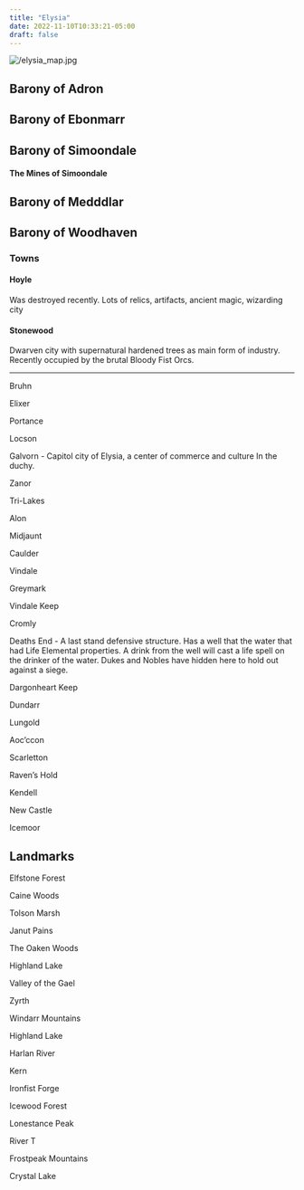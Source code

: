 ```yaml
---
title: "Elysia"
date: 2022-11-10T10:33:21-05:00
draft: false
---
```


![/elysia_map.jpg](/elysia_map.jpg)

## Barony of Adron

## Barony of Ebonmarr

## Barony of Simoondale

#### The Mines of Simoondale

## Barony of Medddlar

## Barony of Woodhaven

### Towns

#### Hoyle

Was destroyed recently. Lots of relics, artifacts, ancient magic, wizarding city 

#### Stonewood

Dwarven city with supernatural hardened trees as main form of industry. Recently occupied by the brutal Bloody Fist Orcs. 

---

Bruhn

Elixer

Portance

Locson

Galvorn - Capitol city of Elysia, a center of commerce and culture In the duchy. 

Zanor

Tri-Lakes

Alon

Midjaunt

Caulder

Vindale

Greymark

Vindale Keep

Cromly

Deaths End - A last stand defensive structure. Has a well that the water that had Life Elemental properties. A drink from the well will cast a life spell on the drinker of the water. Dukes and Nobles have hidden here to hold out against a siege. 

Dargonheart Keep

Dundarr

Lungold

Aoc’ccon 

Scarletton

Raven’s Hold

Kendell

New Castle

Icemoor



## Landmarks

Elfstone Forest

Caine Woods

Tolson Marsh

Janut Pains

The Oaken Woods

Highland Lake

Valley of the Gael

Zyrth

Windarr Mountains

Highland Lake

Harlan River

Kern

Ironfist Forge

Icewood Forest

Lonestance Peak

River T

Frostpeak Mountains

Crystal Lake